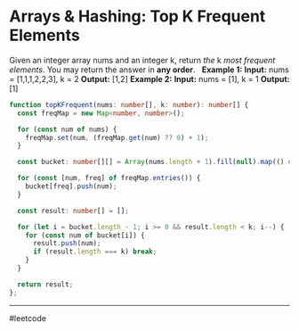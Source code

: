 # Arrays & Hashing: Top K Frequent Elements

Given an integer array nums and an integer k, return *the* k *most frequent elements*. You may return the answer in **any order**.
 
**Example 1:**
**Input:** nums = [1,1,1,2,2,3], k = 2
**Output:** [1,2]
**Example 2:**
**Input:** nums = [1], k = 1
**Output:** [1]

```ts
function topKFrequent(nums: number[], k: number): number[] {
  const freqMap = new Map<number, number>();

  for (const num of nums) {
    freqMap.set(num, (freqMap.get(num) ?? 0) + 1);
  }

  const bucket: number[][] = Array(nums.length + 1).fill(null).map(() => []);

  for (const [num, freq] of freqMap.entries()) {
    bucket[freq].push(num);
  }

  const result: number[] = [];

  for (let i = bucket.length - 1; i >= 0 && result.length < k; i--) {
    for (const num of bucket[i]) {
      result.push(num);
      if (result.length === k) break;
    }
  }

  return result;
};
```

---

#leetcode